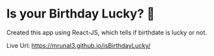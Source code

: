 # Is your Birthday Lucky? 🤔

Created this app using React-JS, which tells if birthdate is lucky or not.

Live Url: https://mrunal3.github.io/isBirthdayLucky/
